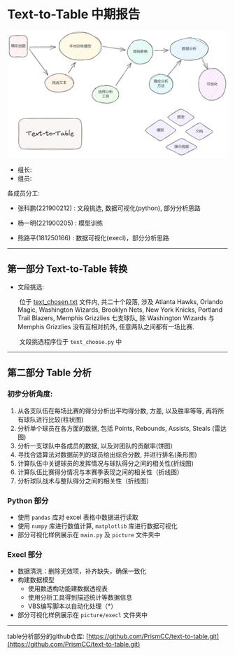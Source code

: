 # Text-to-Table 中期报告

![](pic/流程图.png)

+ 组长: 
+ 组员: 

各成员分工: 

- 张科鹏(221900212) : 文段挑选, 数据可视化(python), 部分分析思路

- 杨一明(221900205) : 模型训练

- 熊路平(181250166) : 数据可视化(execl)，部分分析思路

---

## 第一部分 Text-to-Table 转换

+ 文段挑选: 

  ​	位于 [text_chosen.txt](text_chosen.txt) 文件内, 共二十个段落, 涉及 Atlanta Hawks, Orlando Magic, Washington Wizards, Brooklyn Nets, New York Knicks, Portland Trail Blazers, Memphis Grizzlies 七支球队, 除 Washington Wizards 与 Memphis Grizzlies 没有互相对抗外, 任意两队之间都有一场比赛. 

  ​	文段挑选程序位于 `text_choose.py` 中

---

## 第二部分 Table 分析

### 初步分析角度:

1. 从各支队伍在每场比赛的得分分析出平均得分数, 方差, 以及胜率等等, 再将所有球队进行比较(柱状图)
2. 分析单个球员在各方面的数据, 包括 Points, Rebounds, Assists, Steals (雷达图)
3. 分析一支球队中各成员的数据, 以及对团队的贡献率(饼图)
4. 寻找合适算法对数据前列的球员给出综合分数, 并进行排名(条形图)
5. 计算队伍中关键球员的发挥情况与球队得分之间的相关性(折线图)
6. 计算队伍比赛得分情况与本赛季表现之间的相关性（折线图）
7. 分析球队战术与整队得分之间的相关性（折线图）

### Python 部分

+ 使用 `pandas` 库对 excel 表格中数据进行读取
+ 使用 `numpy` 库进行数值计算, `matplotlib` 库进行数据可视化
+ 部分可视化样例展示在 `main.py` 及 `picture` 文件夹中

### Execl 部分

+ 数据清洗：删除无效项，补齐缺失，确保一致化
+ 构建数据模型
  + 使用数透构功能建数据透视表
  + 使用分析工具得到描述统计等数据信息
  + VBS编写脚本以自动化处理（*）
+ 部分可视化样例展示在  `picture/execl` 文件夹中

---

table分析部分的github仓库: [https://github.com/PrismCC/text-to-table.git](https://github.com/PrismCC/text-to-table.git)

